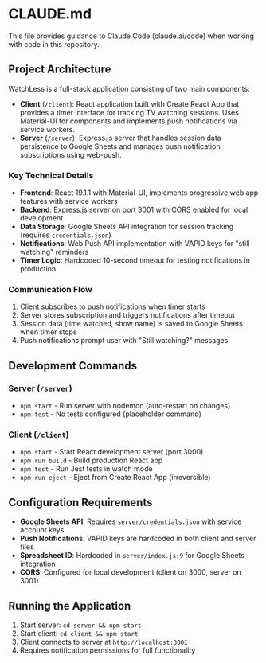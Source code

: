 # CLAUDE.md

This file provides guidance to Claude Code (claude.ai/code) when working with code in this repository.

## Project Architecture

WatchLess is a full-stack application consisting of two main components:

- **Client** (`/client`): React application built with Create React App that provides a timer interface for tracking TV watching sessions. Uses Material-UI for components and implements push notifications via service workers.
- **Server** (`/server`): Express.js server that handles session data persistence to Google Sheets and manages push notification subscriptions using web-push.

### Key Technical Details

- **Frontend**: React 19.1.1 with Material-UI, implements progressive web app features with service workers
- **Backend**: Express.js server on port 3001 with CORS enabled for local development  
- **Data Storage**: Google Sheets API integration for session tracking (requires `credentials.json`)
- **Notifications**: Web Push API implementation with VAPID keys for "still watching" reminders
- **Timer Logic**: Hardcoded 10-second timeout for testing notifications in production

### Communication Flow

1. Client subscribes to push notifications when timer starts
2. Server stores subscription and triggers notifications after timeout
3. Session data (time watched, show name) is saved to Google Sheets when timer stops
4. Push notifications prompt user with "Still watching?" messages

## Development Commands

### Server (`/server`)
- `npm start` - Run server with nodemon (auto-restart on changes)
- `npm test` - No tests configured (placeholder command)

### Client (`/client`)  
- `npm start` - Start React development server (port 3000)
- `npm run build` - Build production React app
- `npm test` - Run Jest tests in watch mode
- `npm run eject` - Eject from Create React App (irreversible)

## Configuration Requirements

- **Google Sheets API**: Requires `server/credentials.json` with service account keys
- **Push Notifications**: VAPID keys are hardcoded in both client and server files
- **Spreadsheet ID**: Hardcoded in `server/index.js:9` for Google Sheets integration
- **CORS**: Configured for local development (client on 3000, server on 3001)

## Running the Application

1. Start server: `cd server && npm start`
2. Start client: `cd client && npm start` 
3. Client connects to server at `http://localhost:3001`
4. Requires notification permissions for full functionality